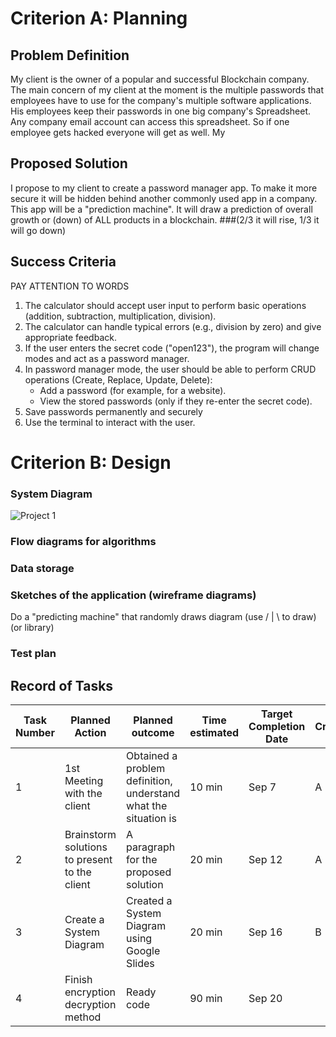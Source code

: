 # Criterion A: Planning
## Problem Definition
My client is the owner of a popular and successful Blockchain company. The main concern of my client at the moment is the multiple passwords that employees have to use for the company's multiple software applications. His employees keep their passwords in one big company's Spreadsheet. Any company email account can access this spreadsheet. So if one employee gets hacked everyone will get as well.  My

## Proposed Solution
I propose to my client to create a password manager app. To make it more secure it will be hidden behind another commonly used app in a company. This app will be a "prediction machine". It will draw a prediction of overall growth or (down) of ALL products in a blockchain. ###(2/3 it will rise, 1/3 it will go down)

## Success Criteria
PAY ATTENTION TO WORDS

1. The calculator should accept user input to perform basic operations (addition, subtraction, multiplication, division).
2. The calculator can handle typical errors (e.g., division by zero) and give appropriate feedback.
3. If the user enters the secret code ("open123"), the program will change modes and act as a password manager.
4. In password manager mode, the user should be able to perform CRUD operations (Create, Replace, Update, Delete):
   * Add a password (for example, for a website).
   * View the stored passwords (only if they re-enter the secret code).
5. Save passwords permanently and securely
6. Use the terminal to interact with the user.


# Criterion B: Design
### System Diagram
![Project 1](https://github.com/user-attachments/assets/735056c0-d688-4097-914c-c549c3ea1b21)


### Flow diagrams for algorithms

### Data storage

### Sketches of the application (wireframe diagrams)
Do a "predicting machine" that randomly draws diagram (use / | \ to draw) (or library) 
### Test plan

## Record of Tasks

| Task Number | Planned Action                                | Planned outcome                                                 | Time estimated | Target Completion Date | Criterion |
|-------------|-----------------------------------------------|-----------------------------------------------------------------|----------------|------------------------|-----------|
| 1           | 1st Meeting with the client                   | Obtained a problem definition, understand what the situation is | 10 min         | Sep 7                  | A         |
| 2           | Brainstorm solutions to present to the client | A paragraph for the proposed solution                           | 20 min         | Sep 12                 | A         |
| 3           | Create a System Diagram                       | Created a System Diagram using Google Slides                    | 20 min         | Sep 16                 | B         |
| 4           | Finish encryption decryption method           | Ready code                                                      | 90 min         | Sep 20                 |           |
